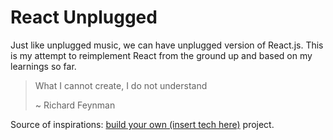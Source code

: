 # React Unplugged

Just like unplugged music, we can have unplugged version of React.js. This is my
attempt to reimplement React from the ground up and based on my learnings so far.

> What I cannot create, I do not understand
>
> ~ Richard Feynman

Source of inspirations: [build your own (insert tech here)](https://github.com/danistefanovic/build-your-own-x) project.
